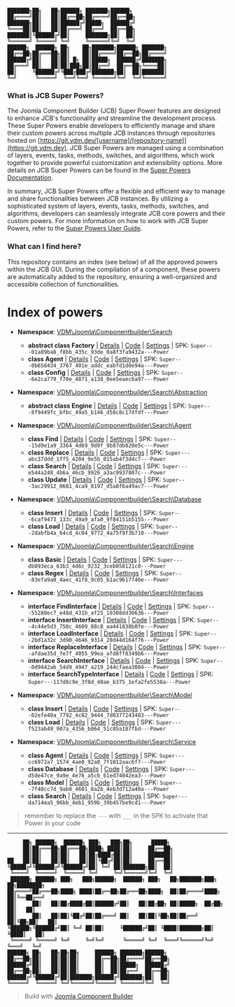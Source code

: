 ```
███████╗██╗   ██╗██████╗ ███████╗██████╗
██╔════╝██║   ██║██╔══██╗██╔════╝██╔══██╗
███████╗██║   ██║██████╔╝█████╗  ██████╔╝
╚════██║██║   ██║██╔═══╝ ██╔══╝  ██╔══██╗
███████║╚██████╔╝██║     ███████╗██║  ██║
╚══════╝ ╚═════╝ ╚═╝     ╚══════╝╚═╝  ╚═╝
██████╗  ██████╗ ██╗    ██╗███████╗██████╗ ███████╗
██╔══██╗██╔═══██╗██║    ██║██╔════╝██╔══██╗██╔════╝
██████╔╝██║   ██║██║ █╗ ██║█████╗  ██████╔╝███████╗
██╔═══╝ ██║   ██║██║███╗██║██╔══╝  ██╔══██╗╚════██║
██║     ╚██████╔╝╚███╔███╔╝███████╗██║  ██║███████║
╚═╝      ╚═════╝  ╚══╝╚══╝ ╚══════╝╚═╝  ╚═╝╚══════╝
```

### What is JCB Super Powers?
The Joomla Component Builder (JCB) Super Power features are designed to enhance JCB's functionality and streamline the development process. These Super Powers enable developers to efficiently manage and share their custom powers across multiple JCB instances through repositories hosted on [https://git.vdm.dev/[username]/[repository-name]](https://git.vdm.dev). JCB Super Powers are managed using a combination of layers, events, tasks, methods, switches, and algorithms, which work together to provide powerful customization and extensibility options. More details on JCB Super Powers can be found in the [Super Powers Documentation](https://git.vdm.dev/joomla/super-powers/wiki).

In summary, JCB Super Powers offer a flexible and efficient way to manage and share functionalities between JCB instances. By utilizing a sophisticated system of layers, events, tasks, methods, switches, and algorithms, developers can seamlessly integrate JCB core powers and their custom powers. For more information on how to work with JCB Super Powers, refer to the [Super Powers User Guide](https://git.vdm.dev/joomla/super-powers/wiki).

### What can I find here?
This repository contains an index (see below) of all the approved powers within the JCB GUI. During the compilation of a component, these powers are automatically added to the repository, ensuring a well-organized and accessible collection of functionalities.

# Index of powers

- **Namespace**: [VDM\Joomla\Componentbuilder\Search](#vdm-joomla-componentbuilder-search)

  - **abstract class Factory** | [Details](src/01a89ba8-f8bb-435c-93de-0a8f3fa9432a) | [Code](src/01a89ba8-f8bb-435c-93de-0a8f3fa9432a/code.php) | [Settings](src/01a89ba8-f8bb-435c-93de-0a8f3fa9432a/settings.json) | SPK: `Super---01a89ba8_f8bb_435c_93de_0a8f3fa9432a---Power`
  - **class Agent** | [Details](src/0b658434-3767-401e-addc-eabfd1d0e94a) | [Code](src/0b658434-3767-401e-addc-eabfd1d0e94a/code.php) | [Settings](src/0b658434-3767-401e-addc-eabfd1d0e94a/settings.json) | SPK: `Super---0b658434_3767_401e_addc_eabfd1d0e94a---Power`
  - **class Config** | [Details](src/6e2ca779-f70e-4871-a138-0ee5eaec6a97) | [Code](src/6e2ca779-f70e-4871-a138-0ee5eaec6a97/code.php) | [Settings](src/6e2ca779-f70e-4871-a138-0ee5eaec6a97/settings.json) | SPK: `Super---6e2ca779_f70e_4871_a138_0ee5eaec6a97---Power`
- **Namespace**: [VDM\Joomla\Componentbuilder\Search\Abstraction](#vdm-joomla-componentbuilder-search-abstraction)

  - **abstract class Engine** | [Details](src/8f9449fc-bfbc-49a5-b146-d58c8c17dfdf) | [Code](src/8f9449fc-bfbc-49a5-b146-d58c8c17dfdf/code.php) | [Settings](src/8f9449fc-bfbc-49a5-b146-d58c8c17dfdf/settings.json) | SPK: `Super---8f9449fc_bfbc_49a5_b146_d58c8c17dfdf---Power`
- **Namespace**: [VDM\Joomla\Componentbuilder\Search\Agent](#vdm-joomla-componentbuilder-search-agent)

  - **class Find** | [Details](src/15d9e1a9-3364-4d69-9d9f-9b87db820e5c) | [Code](src/15d9e1a9-3364-4d69-9d9f-9b87db820e5c/code.php) | [Settings](src/15d9e1a9-3364-4d69-9d9f-9b87db820e5c/settings.json) | SPK: `Super---15d9e1a9_3364_4d69_9d9f_9b87db820e5c---Power`
  - **class Replace** | [Details](src/abc37ddd-1ff5-4204-9e5b-015ab4f3d4c7) | [Code](src/abc37ddd-1ff5-4204-9e5b-015ab4f3d4c7/code.php) | [Settings](src/abc37ddd-1ff5-4204-9e5b-015ab4f3d4c7/settings.json) | SPK: `Super---abc37ddd_1ff5_4204_9e5b_015ab4f3d4c7---Power`
  - **class Search** | [Details](src/e544a248-4b6a-46cb-9926-a3ac9937807c) | [Code](src/e544a248-4b6a-46cb-9926-a3ac9937807c/code.php) | [Settings](src/e544a248-4b6a-46cb-9926-a3ac9937807c/settings.json) | SPK: `Super---e544a248_4b6a_46cb_9926_a3ac9937807c---Power`
  - **class Update** | [Details](src/3ac29912-0681-4ca9-8197-d5a8f6a49ac7) | [Code](src/3ac29912-0681-4ca9-8197-d5a8f6a49ac7/code.php) | [Settings](src/3ac29912-0681-4ca9-8197-d5a8f6a49ac7/settings.json) | SPK: `Super---3ac29912_0681_4ca9_8197_d5a8f6a49ac7---Power`
- **Namespace**: [VDM\Joomla\Componentbuilder\Search\Database](#vdm-joomla-componentbuilder-search-database)

  - **class Insert** | [Details](src/6caf9473-133c-49a9-afa0-9f84151b5155) | [Code](src/6caf9473-133c-49a9-afa0-9f84151b5155/code.php) | [Settings](src/6caf9473-133c-49a9-afa0-9f84151b5155/settings.json) | SPK: `Super---6caf9473_133c_49a9_afa0_9f84151b5155---Power`
  - **class Load** | [Details](src/2dabfb4a-64cd-4c04-9772-4a75f9f3b710) | [Code](src/2dabfb4a-64cd-4c04-9772-4a75f9f3b710/code.php) | [Settings](src/2dabfb4a-64cd-4c04-9772-4a75f9f3b710/settings.json) | SPK: `Super---2dabfb4a_64cd_4c04_9772_4a75f9f3b710---Power`
- **Namespace**: [VDM\Joomla\Componentbuilder\Search\Engine](#vdm-joomla-componentbuilder-search-engine)

  - **class Basic** | [Details](src/db093eca-63b3-4d6c-9232-3ceb058121c0) | [Code](src/db093eca-63b3-4d6c-9232-3ceb058121c0/code.php) | [Settings](src/db093eca-63b3-4d6c-9232-3ceb058121c0/settings.json) | SPK: `Super---db093eca_63b3_4d6c_9232_3ceb058121c0---Power`
  - **class Regex** | [Details](src/83efa9a0-4aec-41f8-9c05-b1ac9617746e) | [Code](src/83efa9a0-4aec-41f8-9c05-b1ac9617746e/code.php) | [Settings](src/83efa9a0-4aec-41f8-9c05-b1ac9617746e/settings.json) | SPK: `Super---83efa9a0_4aec_41f8_9c05_b1ac9617746e---Power`
- **Namespace**: [VDM\Joomla\Componentbuilder\Search\Interfaces](#vdm-joomla-componentbuilder-search-interfaces)

  - **interface FindInterface** | [Details](src/55280ec7-e48d-431b-af25-10308dd30636) | [Code](src/55280ec7-e48d-431b-af25-10308dd30636/code.php) | [Settings](src/55280ec7-e48d-431b-af25-10308dd30636/settings.json) | SPK: `Super---55280ec7_e48d_431b_af25_10308dd30636---Power`
  - **interface InsertInterface** | [Details](src/4c44e5d3-750c-4609-88c8-aa441838b8fe) | [Code](src/4c44e5d3-750c-4609-88c8-aa441838b8fe/code.php) | [Settings](src/4c44e5d3-750c-4609-88c8-aa441838b8fe/settings.json) | SPK: `Super---4c44e5d3_750c_4609_88c8_aa441838b8fe---Power`
  - **interface LoadInterface** | [Details](src/2bd1a32c-3d90-4646-9314-28d44d164f76) | [Code](src/2bd1a32c-3d90-4646-9314-28d44d164f76/code.php) | [Settings](src/2bd1a32c-3d90-4646-9314-28d44d164f76/settings.json) | SPK: `Super---2bd1a32c_3d90_4646_9314_28d44d164f76---Power`
  - **interface ReplaceInterface** | [Details](src/afdae35d-fe7f-4055-99ea-afd8ff8349b6) | [Code](src/afdae35d-fe7f-4055-99ea-afd8ff8349b6/code.php) | [Settings](src/afdae35d-fe7f-4055-99ea-afd8ff8349b6/settings.json) | SPK: `Super---afdae35d_fe7f_4055_99ea_afd8ff8349b6---Power`
  - **interface SearchInterface** | [Details](src/0d9442ab-54d9-4947-a219-244cfaea3084) | [Code](src/0d9442ab-54d9-4947-a219-244cfaea3084/code.php) | [Settings](src/0d9442ab-54d9-4947-a219-244cfaea3084/settings.json) | SPK: `Super---0d9442ab_54d9_4947_a219_244cfaea3084---Power`
  - **interface SearchTypeInterface** | [Details](src/117d8c9e-3f8d-40ae-b375-1efa2fe5538a) | [Code](src/117d8c9e-3f8d-40ae-b375-1efa2fe5538a/code.php) | [Settings](src/117d8c9e-3f8d-40ae-b375-1efa2fe5538a/settings.json) | SPK: `Super---117d8c9e_3f8d_40ae_b375_1efa2fe5538a---Power`
- **Namespace**: [VDM\Joomla\Componentbuilder\Search\Model](#vdm-joomla-componentbuilder-search-model)

  - **class Insert** | [Details](src/02efe40a-7792-4c82-9444-7d0377243483) | [Code](src/02efe40a-7792-4c82-9444-7d0377243483/code.php) | [Settings](src/02efe40a-7792-4c82-9444-7d0377243483/settings.json) | SPK: `Super---02efe40a_7792_4c82_9444_7d0377243483---Power`
  - **class Load** | [Details](src/f523ab49-907a-4356-b064-51c85a187fbd) | [Code](src/f523ab49-907a-4356-b064-51c85a187fbd/code.php) | [Settings](src/f523ab49-907a-4356-b064-51c85a187fbd/settings.json) | SPK: `Super---f523ab49_907a_4356_b064_51c85a187fbd---Power`
- **Namespace**: [VDM\Joomla\Componentbuilder\Search\Service](#vdm-joomla-componentbuilder-search-service)

  - **class Agent** | [Details](src/cc6972a7-1574-4ae0-92a8-7f1012aac6f7) | [Code](src/cc6972a7-1574-4ae0-92a8-7f1012aac6f7/code.php) | [Settings](src/cc6972a7-1574-4ae0-92a8-7f1012aac6f7/settings.json) | SPK: `Super---cc6972a7_1574_4ae0_92a8_7f1012aac6f7---Power`
  - **class Database** | [Details](src/d5de47ce-9a9e-4e76-a5c6-61ed74842ea3) | [Code](src/d5de47ce-9a9e-4e76-a5c6-61ed74842ea3/code.php) | [Settings](src/d5de47ce-9a9e-4e76-a5c6-61ed74842ea3/settings.json) | SPK: `Super---d5de47ce_9a9e_4e76_a5c6_61ed74842ea3---Power`
  - **class Model** | [Details](src/7f40cc7d-9ab8-4601-8a2b-4eb3d712a40a) | [Code](src/7f40cc7d-9ab8-4601-8a2b-4eb3d712a40a/code.php) | [Settings](src/7f40cc7d-9ab8-4601-8a2b-4eb3d712a40a/settings.json) | SPK: `Super---7f40cc7d_9ab8_4601_8a2b_4eb3d712a40a---Power`
  - **class Search** | [Details](src/da714ea5-96bb-4eb1-959b-39b457be9cd1) | [Code](src/da714ea5-96bb-4eb1-959b-39b457be9cd1/code.php) | [Settings](src/da714ea5-96bb-4eb1-959b-39b457be9cd1/settings.json) | SPK: `Super---da714ea5_96bb_4eb1_959b_39b457be9cd1---Power`
> remember to replace the `---` with `___` in the SPK to activate that Power in your code

---
```
     ██╗ ██████╗  ██████╗ ███╗   ███╗██╗      █████╗
     ██║██╔═══██╗██╔═══██╗████╗ ████║██║     ██╔══██╗
     ██║██║   ██║██║   ██║██╔████╔██║██║     ███████║
██   ██║██║   ██║██║   ██║██║╚██╔╝██║██║     ██╔══██║
╚█████╔╝╚██████╔╝╚██████╔╝██║ ╚═╝ ██║███████╗██║  ██║
 ╚════╝  ╚═════╝  ╚═════╝ ╚═╝     ╚═╝╚══════╝╚═╝  ╚═╝
 ██████╗ ██████╗ ███╗   ███╗██████╗  ██████╗ ███╗   ██╗███████╗███╗   ██╗████████╗
██╔════╝██╔═══██╗████╗ ████║██╔══██╗██╔═══██╗████╗  ██║██╔════╝████╗  ██║╚══██╔══╝
██║     ██║   ██║██╔████╔██║██████╔╝██║   ██║██╔██╗ ██║█████╗  ██╔██╗ ██║   ██║
██║     ██║   ██║██║╚██╔╝██║██╔═══╝ ██║   ██║██║╚██╗██║██╔══╝  ██║╚██╗██║   ██║
╚██████╗╚██████╔╝██║ ╚═╝ ██║██║     ╚██████╔╝██║ ╚████║███████╗██║ ╚████║   ██║
 ╚═════╝ ╚═════╝ ╚═╝     ╚═╝╚═╝      ╚═════╝ ╚═╝  ╚═══╝╚══════╝╚═╝  ╚═══╝   ╚═╝
██████╗ ██╗   ██╗██╗██╗     ██████╗ ███████╗██████╗
██╔══██╗██║   ██║██║██║     ██╔══██╗██╔════╝██╔══██╗
██████╔╝██║   ██║██║██║     ██║  ██║█████╗  ██████╔╝
██╔══██╗██║   ██║██║██║     ██║  ██║██╔══╝  ██╔══██╗
██████╔╝╚██████╔╝██║███████╗██████╔╝███████╗██║  ██║
╚═════╝  ╚═════╝ ╚═╝╚══════╝╚═════╝ ╚══════╝╚═╝  ╚═╝
```
> Build with [Joomla Component Builder](https://git.vdm.dev/joomla/Component-Builder)

